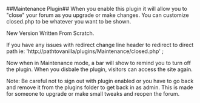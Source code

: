##Maintenance Plugin##
When you enable this plugin it will allow you to "close" your forum as you upgrade or make changes. You can customize closed.php to be whatever you want to be shown.

New Version Written From Scratch.

If you have any issues with redirect change line header to redirect to direct path ie: 'http://pathtovanilla/plugins/Maintenance/closed.php' ;

Now when in Maintenance mode, a bar will show to remind you to turn off the plugin. When you disbale the plugin, visitors can access the site again.

Note: Be careful not to sign out with plugin enabled or you have to go back and remove it from the plugins folder to get back in as admin. This is made for someone to upgrade or make small tweaks and reopen the forum.
